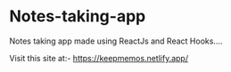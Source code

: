 # Notes-taking-app
Notes taking app made using ReactJs and React Hooks....

Visit this site at:- https://keepmemos.netlify.app/
